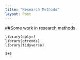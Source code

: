 ```yaml
---
title: "Research Methods"
layout: Post
---
```


##Some work in research methods


```{r}
library(dplyr)
library(gtrends)
library(tidyverse)

3+5


